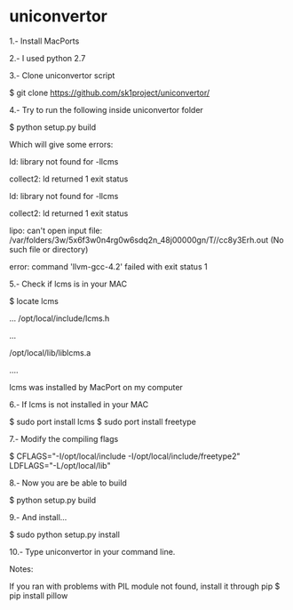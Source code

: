 # uniconvertor

1.- Install MacPorts

2.- I used python 2.7

3.- Clone uniconvertor script

  $ git clone https://github.com/sk1project/uniconvertor/

4.- Try to run the following inside uniconvertor folder

  $ python setup.py build

Which will give some errors:

  ld: library not found for -llcms
  
  collect2: ld returned 1 exit status
  
  ld: library not found for -llcms
  
  collect2: ld returned 1 exit status
  
  lipo: can't open input file: /var/folders/3w/5x6f3w0n4rg0w6sdq2n_48j00000gn/T//cc8y3Erh.out (No such file or directory)
  
  error: command 'llvm-gcc-4.2' failed with exit status 1

5.- Check if lcms is in your MAC

  $ locate lcms

...
/opt/local/include/lcms.h

...

/opt/local/lib/liblcms.a

....

lcms was installed by MacPort on my computer

6.- If lcms is not installed in your MAC

  $ sudo port install lcms
  $ sudo port install freetype

7.- Modify the compiling flags

  $ CFLAGS="-I/opt/local/include -I/opt/local/include/freetype2" LDFLAGS="-L/opt/local/lib"

8.- Now you are be able to build

  $ python setup.py build

9.- And install...

  $ sudo python setup.py install

10.- Type uniconvertor in your command line.

Notes:

  If you ran with problems with PIL module not found, install it through pip
    $ pip install pillow

